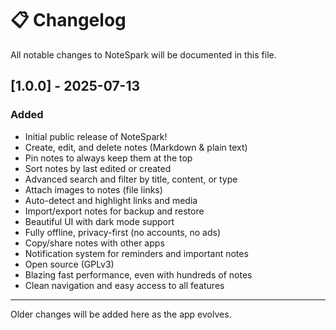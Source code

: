 # 📋 Changelog

All notable changes to NoteSpark will be documented in this file.

## [1.0.0] - 2025-07-13

### Added

- Initial public release of NoteSpark!
- Create, edit, and delete notes (Markdown & plain text)
- Pin notes to always keep them at the top
- Sort notes by last edited or created
- Advanced search and filter by title, content, or type
- Attach images to notes (file links)
- Auto-detect and highlight links and media
- Import/export notes for backup and restore
- Beautiful UI with dark mode support
- Fully offline, privacy-first (no accounts, no ads)
- Copy/share notes with other apps
- Notification system for reminders and important notes
- Open source (GPLv3)
- Blazing fast performance, even with hundreds of notes
- Clean navigation and easy access to all features

---

Older changes will be added here as the app evolves.
